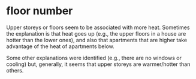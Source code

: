 # floor number

Upper storeys or floors seem to be associated with more heat. Sometimes the explanation is 
that heat goes up (e.g., the upper floors in a house are hotter than the lower ones), and also that apartments that are higher take 
advantage of the heat of apartments below. 

Some other explanations were identified (e.g., there are no windows or cooling) but, generally, it seems that upper storeys are warmer/hotter than others.